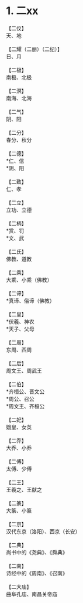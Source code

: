 # 1. 二xx

<div>【二仪】</div>
<div>天、地</div>
<div><br></div>
<div>【二耀（二丽）（二纪）】</div>
<div>日、月</div>
<div><br></div>
<div>【二极】</div>
<div>南极、北极</div>
<div><br></div>
<div>【二溟】</div>
<div>南海、北海</div>
<div><br></div>
<div>【二气】</div>
<div>阴、阳</div>
<div><br></div>
<div>【二分】</div>
<div>春分、秋分</div>
<div><br></div>
<div>【二德】</div>
<div>*仁、信</div>
<div>*阴、阳</div>
<div><br></div>
<div>【二致】</div>
<div>仁、孝</div>
<div><br></div>
<div>【二立】</div>
<div>立功、立德</div>
<div><br></div>
<div>【二柄】</div>
<div>*赏、罚</div>
<div>*文、武</div>
<div><br></div>
<div>【二氏】</div>
<div>佛教、道教</div>
<div><br></div>
<div>【二乘】</div>
<div>大乘、小乘（佛教）</div>
<div><br></div>
<div>【二谛】</div>
<div>*真谛、俗谛（佛教）</div>
<div><br></div>
<div>【二皇】</div>
<div>*伏羲、神农</div>
<div>*天子、父母</div>
<div><br></div>
<div>【二周】</div>
<div>东周、西周</div>
<div><br></div>
<div>【二后】</div>
<div>周文王、周武王</div>
<div><br></div>
<div>【二伯】</div>
<div>*齐桓公、晋文公</div>
<div>*周公、召公</div>
<div>*周文王、齐桓公</div>
<div><br></div>
<div>【二妃】</div>
<div>娥皇、女英</div>
<div><br></div>
<div>【二乔】</div>
<div>大乔、小乔</div>
<div><br></div>
<div>【二傅】</div>
<div>太傅、少傅</div>
<div><br></div>
<div>【二王】</div>
<div>王羲之、王献之</div>
<div><br></div>
<div>【二篆】</div>
<div>大篆、小篆</div>
<div><br></div>
<div>【二京】</div>
<div>汉代东京（洛阳）、西京（长安）</div>
<div><br></div>
<div>【二典】</div>
<div>尚书中的《尧典》、《舜典》</div>
<div><br></div>
<div>【二南】</div>
<div>诗经中的《周南》、《召南》</div>
<div><br></div>
<div>【二大庙】</div>
<div>曲阜孔庙、南昌关帝庙</div>